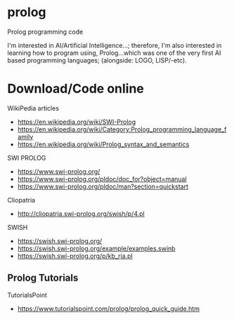 # prolog
Prolog programming code

I'm interested in AI/Artificial Intelligence...; therefore, I'm also interested in learning how to program using, Prolog...which was one of the very first AI based programming languages; (alongside: LOGO, LISP/-etc).  

# Download/Code online

WikiPedia articles  
- https://en.wikipedia.org/wiki/SWI-Prolog   
- https://en.wikipedia.org/wiki/Category:Prolog_programming_language_family  
- https://en.wikipedia.org/wiki/Prolog_syntax_and_semantics  


SWI PROLOG  
- https://www.swi-prolog.org/  
- https://www.swi-prolog.org/pldoc/doc_for?object=manual    
- https://www.swi-prolog.org/pldoc/man?section=quickstart  

Cliopatria  
- http://cliopatria.swi-prolog.org/swish/p/4.pl  

SWISH  
- https://swish.swi-prolog.org/  
- https://swish.swi-prolog.org/example/examples.swinb  
- https://swish.swi-prolog.org/p/kb_rja.pl

## Prolog Tutorials

TutorialsPoint  
- https://www.tutorialspoint.com/prolog/prolog_quick_guide.htm  
